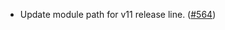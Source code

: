 - Update module path for v11 release line. ([#564](https://github.com/noble-assets/noble/pull/564))
